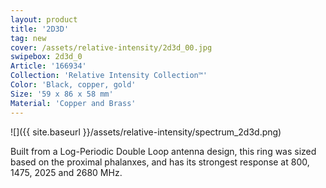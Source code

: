 ```yaml
---
layout: product
title: '2D3D'
tag: new
cover: /assets/relative-intensity/2d3d_00.jpg
swipebox: 2d3d_0
Article: '166934'
Collection: 'Relative Intensity Collection™'
Color: 'Black, copper, gold'
Size: '59 x 86 x 58 mm'
Material: 'Copper and Brass'
---
```

![]({{ site.baseurl }}/assets/relative-intensity/spectrum_2d3d.png)

Built from a Log-Periodic Double Loop antenna design, this ring was sized based on the proximal phalanxes, and has its strongest response at 800, 1475, 2025 and 2680 MHz.
